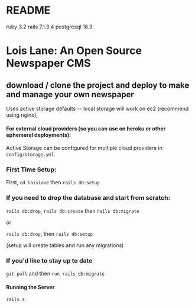 # README

ruby 3.2
rails 7.1.3.4
postgresql 16.3

# Lois Lane: An Open Source Newspaper CMS

## download / clone the project and deploy to make and manage your own newspaper

Uses active storage defaults -- local storage will work on ec2 (recommend using nginx),

#### For external cloud providers (so you can use on heroku or other ephemeral deployments):

Active Storage can be configured for multiple cloud providers in `config/storage.yml`.

### First Time Setup: 
First, `cd loislane` then `rails db:setup`

### If you need to drop the database and start from scratch:

`rails db:drop`, `rails db:create` then `rails db:migrate`

or

`rails db:drop`, then `rails db:setup`

(setup will create tables and run any migrations)


### If you'd like to stay up to date 

`git pull` and then `run rails db:migrate`

#### Running the Server

`rails s`

